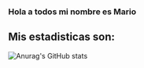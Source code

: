 ### Hola a todos mi nombre es Mario

## Mis estadisticas son:

![Anurag's GitHub stats](https://github-readme-stats.vercel.app/api?username=mariomunoz82&show_icons=true&theme=radical)

<!--
**mariomunoz82/mariomunoz82** is a ✨ _special_ ✨ repository because its `README.md` (this file) appears on your GitHub profile.

Here are some ideas to get you started:

- 🔭 I’m currently working on ...
- 🌱 I’m currently learning ...
- 👯 I’m looking to collaborate on ...
- 🤔 I’m looking for help with ...
- 💬 Ask me about ...
- 📫 How to reach me: ...
- 😄 Pronouns: ...
- ⚡ Fun fact: ...
-->
